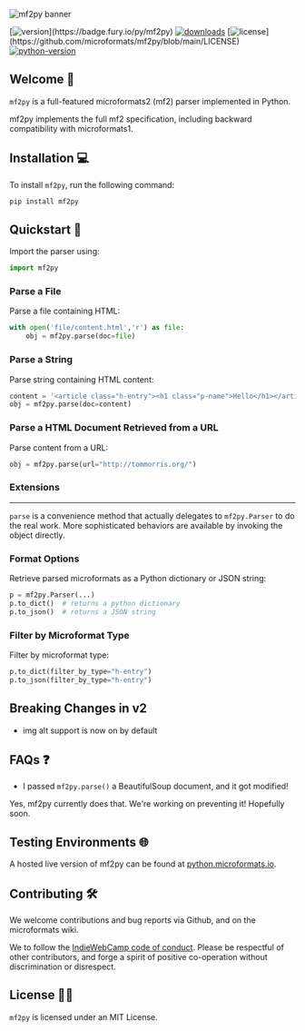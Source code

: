 ![mf2py banner](http://microformats.github.io/mf2py/banner.png)

[![version](https://badge.fury.io/py/mf2py.svg?)](https://badge.fury.io/py/mf2py)
[![downloads](https://img.shields.io/pypi/dm/mf2py)](https://pypistats.org/packages/mf2py)
[![license](https://img.shields.io/pypi/l/mf2py?)](https://github.com/microformats/mf2py/blob/main/LICENSE)
[![python-version](https://img.shields.io/pypi/pyversions/mf2py)](https://badge.fury.io/py/mf2py)

## Welcome 👋

`mf2py` is a full-featured microformats2 (mf2) parser implemented in Python.

mf2py implements the full mf2 specification, including backward compatibility with microformats1.

## Installation 💻

To install `mf2py`, run the following command:

```bash
pip install mf2py
```

## Quickstart 🚀

Import the parser using:

```python
import mf2py
```

### Parse a File

Parse a file containing HTML:

```python
with open('file/content.html','r') as file:
    obj = mf2py.parse(doc=file)
```

### Parse a String

Parse string containing HTML content:

```python
content = '<article class="h-entry"><h1 class="p-name">Hello</h1></article>'
obj = mf2py.parse(doc=content)
```

### Parse a HTML Document Retrieved from a URL

Parse content from a URL:

```python
obj = mf2py.parse(url="http://tommorris.org/")
```

### Extensions

---

`parse` is a convenience method that actually delegates to
`mf2py.Parser` to do the real work. More sophisticated behaviors are
available by invoking the object directly.

### Format Options

Retrieve parsed microformats as a Python dictionary or JSON string:

```python
p = mf2py.Parser(...)
p.to_dict()  # returns a python dictionary
p.to_json()  # returns a JSON string
```

### Filter by Microformat Type

Filter by microformat type:

```python
p.to_dict(filter_by_type="h-entry")
p.to_json(filter_by_type="h-entry")
```

## Breaking Changes in v2

- img alt support is now on by default

## FAQs ❓

* I passed `mf2py.parse()` a BeautifulSoup document, and it got modified!

Yes, mf2py currently does that. We're working on preventing it! Hopefully soon.

## Testing Environments 🌐

A hosted live version of mf2py can be found at [python.microformats.io](https://python.microformats.io).

## Contributing 🛠️

We welcome contributions and bug reports via Github, and on the microformats wiki.

We to follow the [IndieWebCamp code of conduct](http://indiewebcamp.com/code-of-conduct). Please be respectful of other contributors, and forge a spirit of positive co-operation without discrimination or disrespect.

## License 🧑‍⚖️

`mf2py` is licensed under an MIT License.
